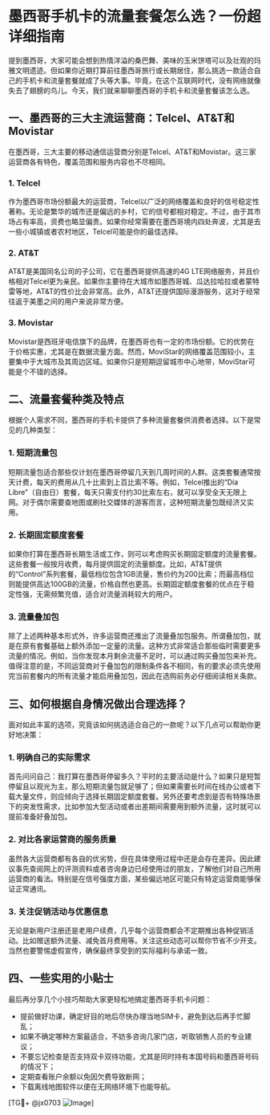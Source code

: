 # 墨西哥手机卡的流量套餐怎么选？一份超详细指南

提到墨西哥，大家可能会想到热情洋溢的桑巴舞、美味的玉米饼塔可以及壮观的玛雅文明遗迹。但如果你近期打算前往墨西哥旅行或长期居住，那么挑选一款适合自己的手机卡和流量套餐就成了头等大事。毕竟，在这个互联网时代，没有网络就像失去了翅膀的鸟儿。今天，我们就来聊聊墨西哥的手机卡和流量套餐该怎么选。

## 一、墨西哥的三大主流运营商：Telcel、AT&T和Movistar

在墨西哥，三大主要的移动通信运营商分别是Telcel、AT&T和Movistar。这三家运营商各有特色，覆盖范围和服务内容也不尽相同。

### 1. Telcel
作为墨西哥市场份额最大的运营商，Telcel以广泛的网络覆盖和良好的信号稳定性著称。无论是繁华的城市还是偏远的乡村，它的信号都相对稳定。不过，由于其市场占有率高，资费也略显偏贵。如果你经常需要在墨西哥境内四处奔波，尤其是去一些小城镇或者农村地区，Telcel可能是你的最佳选择。

### 2. AT&T
AT&T是美国同名公司的子公司，它在墨西哥提供高速的4G LTE网络服务，并且价格相对Telcel更为亲民。如果你主要待在大城市如墨西哥城、瓜达拉哈拉或者蒙特雷等地，AT&T的性价比会非常高。此外，AT&T还提供国际漫游服务，这对于经常往返于美墨之间的用户来说非常方便。

### 3. Movistar
Movistar是西班牙电信旗下的品牌，在墨西哥也有一定的市场份额。它的优势在于价格实惠，尤其是在数据流量方面。然而，MoviStar的网络覆盖范围较小，主要集中于大城市及其周边区域。如果你只是短期逗留城市中心地带，MoviStar可能是个不错的选择。

## 二、流量套餐种类及特点

根据个人需求不同，墨西哥的手机卡提供了多种流量套餐供消费者选择。以下是常见的几种类型：

### 1. 短期流量包
短期流量包适合那些仅计划在墨西哥停留几天到几周时间的人群。这类套餐通常按天计费，每天的费用从几十比索到上百比索不等。例如，Telcel推出的“Día Libre”（自由日）套餐，每天只需支付约30比索左右，就可以享受全天无限上网。对于偶尔需要查地图或刷社交媒体的游客而言，这种短期流量包既经济又实用。

### 2. 长期固定额度套餐
如果你打算在墨西哥长期生活或工作，则可以考虑购买长期固定额度的流量套餐。这些套餐一般按月收费，每月提供固定的流量额度。比如，AT&T提供的“Control”系列套餐，最低档位包含1GB流量，售价约为200比索；而最高档位则能提供高达100GB的流量，价格自然也更高。长期固定额度套餐的优点在于稳定性强，无需频繁充值，适合对流量消耗较大的用户。

### 3. 流量叠加包
除了上述两种基本形式外，许多运营商还推出了流量叠加包服务。所谓叠加包，就是在原有套餐基础上额外添加一定量的流量。这种方式非常适合那些临时需要更多流量的情况。例如，当你发现本月剩余流量不足时，可以通过购买叠加包来补充。值得注意的是，不同运营商对于叠加包的限制条件各不相同，有的要求必须先使用完当前套餐内的所有流量才能启用叠加包，因此在选购前务必仔细阅读相关条款。

## 三、如何根据自身情况做出合理选择？

面对如此丰富的选项，究竟该如何挑选适合自己的一款呢？以下几点可以帮助你更好地决策：

### 1. 明确自己的实际需求
首先问问自己：我打算在墨西哥停留多久？平时的主要活动是什么？如果只是短暂停留且以观光为主，那么短期流量包就足够了；但如果需要长时间在线办公或者下载大量文件，则应倾向于选择长期固定额度套餐。另外还要考虑到是否有特殊场景下的突发性需求，比如参加大型活动或者出差期间需要用到额外流量，这时就可以提前准备好叠加包。

### 2. 对比各家运营商的服务质量
虽然各大运营商都有各自的优劣势，但在具体使用过程中还是会存在差异。因此建议事先查阅网上的评测资料或者咨询身边已经使用过的朋友，了解他们对自己所用运营商的看法。特别是在信号强度方面，某些偏远地区可能只有特定运营商能够保证正常通讯。

### 3. 关注促销活动与优惠信息
无论是新用户注册还是老用户续费，几乎每个运营商都会不定期推出各种促销活动。比如赠送额外流量、减免首月费用等。关注这些动态可以帮你节省不少开支。当然也要警惕虚假宣传，确保最终享受到的实际福利与承诺一致。

## 四、一些实用的小贴士

最后再分享几个小技巧帮助大家更轻松地搞定墨西哥手机卡问题：
- 提前做好功课，确定好目的地后尽快办理当地SIM卡，避免到达后再手忙脚乱；
- 如果不确定哪种方案最适合，不妨多咨询几家门店，听取销售人员的专业建议；
- 不要忘记检查是否支持双卡双待功能，尤其是同时持有本国号码和墨西哥号码的情况下；
- 定期查看账户余额以免因欠费导致断网；
- 下载离线地图软件以便在无网络环境下也能导航。

[TG💪+ @jx0703 ![Image](https://github.com/user-attachments/assets/dbca1d08-cadb-493c-b0ec-ad6f7a83f270)]
